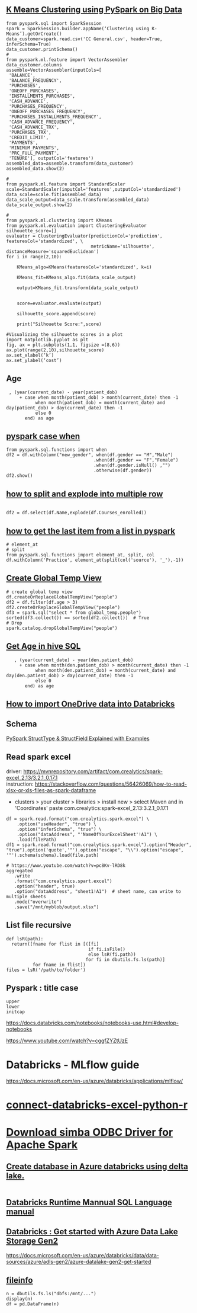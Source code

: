## [K Means Clustering using PySpark on Big Data](https://towardsdatascience.com/k-means-clustering-using-pyspark-on-big-data-6214beacdc8b)

```
from pyspark.sql import SparkSession
spark = SparkSession.builder.appName(‘Clustering using K-Means’).getOrCreate()
data_customer=spark.read.csv('CC General.csv', header=True, inferSchema=True)
data_customer.printSchema()
# 
from pyspark.ml.feature import VectorAssembler
data_customer.columns
assemble=VectorAssembler(inputCols=[
 'BALANCE',
 'BALANCE_FREQUENCY',
 'PURCHASES',
 'ONEOFF_PURCHASES',
 'INSTALLMENTS_PURCHASES',
 'CASH_ADVANCE',
 'PURCHASES_FREQUENCY',
 'ONEOFF_PURCHASES_FREQUENCY',
 'PURCHASES_INSTALLMENTS_FREQUENCY',
 'CASH_ADVANCE_FREQUENCY',
 'CASH_ADVANCE_TRX',
 'PURCHASES_TRX',
 'CREDIT_LIMIT',
 'PAYMENTS',
 'MINIMUM_PAYMENTS',
 'PRC_FULL_PAYMENT',
 'TENURE'], outputCol='features')
assembled_data=assemble.transform(data_customer)
assembled_data.show(2)

# 
from pyspark.ml.feature import StandardScaler
scale=StandardScaler(inputCol='features',outputCol='standardized')
data_scale=scale.fit(assembled_data)
data_scale_output=data_scale.transform(assembled_data)
data_scale_output.show(2)

# 
from pyspark.ml.clustering import KMeans
from pyspark.ml.evaluation import ClusteringEvaluator
silhouette_score=[]
evaluator = ClusteringEvaluator(predictionCol='prediction', featuresCol='standardized', \
                                metricName='silhouette', distanceMeasure='squaredEuclidean')
for i in range(2,10):
    
    KMeans_algo=KMeans(featuresCol='standardized', k=i)
    
    KMeans_fit=KMeans_algo.fit(data_scale_output)
    
    output=KMeans_fit.transform(data_scale_output)
    
    
    score=evaluator.evaluate(output)
    
    silhouette_score.append(score)
    
    print("Silhouette Score:",score)
    
#Visualizing the silhouette scores in a plot
import matplotlib.pyplot as plt
fig, ax = plt.subplots(1,1, figsize =(8,6))
ax.plot(range(2,10),silhouette_score)
ax.set_xlabel(‘k’)
ax.set_ylabel(‘cost’)    
```

## Age
```
 , (year(current_date) - year(patient_dob) 
     + case when month(patient_dob) > month(current_date) then -1
           when month(patient_dob) = month(current_date) and day(patient_dob) > day(current_date) then -1
           else 0 
       end) as age
```

## [pyspark case when](https://sparkbyexamples.com/pyspark/pyspark-when-otherwise/)
```
from pyspark.sql.functions import when
df2 = df.withColumn("new_gender", when(df.gender == "M","Male")
                                 .when(df.gender == "F","Female")
                                 .when(df.gender.isNull() ,"")
                                 .otherwise(df.gender))
df2.show()
```

## [how to split and explode into multiple row](https://www.geeksforgeeks.org/pyspark-split-multiple-array-columns-into-rows/#:~:text=To%20split%20multiple%20array%20column%20data%20into%20rows,values%20present%20in%20the%20array%20will%20be%20ignored.)

```

df2 = df.select(df.Name,explode(df.Courses_enrolled))
```

## [how to get the last item from a list in pyspark](https://stackoverflow.com/questions/40467936/how-do-i-get-the-last-item-from-a-list-using-pyspark)

```
# element_at
# split
from pyspark.sql.functions import element_at, split, col
df.withColumn('Practice', element_at(split(col('source'), '_'),-1))
```

## [Create Global Temp View](https://spark.apache.org/docs/latest/api/python/reference/pyspark.sql/api/pyspark.sql.DataFrame.createOrReplaceGlobalTempView.html#pyspark.sql.DataFrame.createOrReplaceGlobalTempView)
```
# create global temp view
df.createOrReplaceGlobalTempView("people")
df2 = df.filter(df.age > 3)
df2.createOrReplaceGlobalTempView("people")
df3 = spark.sql("select * from global_temp.people")
sorted(df3.collect()) == sorted(df2.collect())  # True
# Drop
spark.catalog.dropGlobalTempView("people")    
```

## [Get Age in hive SQL](https://stackoverflow.com/questions/23384130/calculating-age-from-date-of-birth-using-hive)
```hive
   , (year(current_date) - year(den.patient_dob) 
     + case when month(den.patient_dob) > month(current_date) then -1
           when month(den.patient_dob) = month(current_date) and day(den.patient_dob) > day(current_date) then -1
           else 0 
       end) as age
```


## [How to import OneDrive data into Databricks](https://www.cdata.com/kb/tech/onedrive-jdbc-azure-databricks.rst)  

## Schema
[PySpark StructType & StructField Explained with Examples](https://sparkbyexamples.com/pyspark/pyspark-structtype-and-structfield/)


## Read spark excel
driver: https://mvnrepository.com/artifact/com.crealytics/spark-excel_2.13/3.2.1_0.17.1  
instruction: https://stackoverflow.com/questions/56426069/how-to-read-xlsx-or-xls-files-as-spark-dataframe
- clusters > your cluster > libraries > install new > select Maven and in 'Coordinates' paste com.crealytics:spark-excel_2.13:3.2.1_0.17.1

```
df = spark.read.format("com.crealytics.spark.excel") \
    .option("useHeader", "true") \
    .option("inferSchema", "true") \
    .option("dataAddress", "'NameOfYourExcelSheet'!A1") \
    .load(filePath)
df1 = spark.read.format("com.crealytics.spark.excel").option("Header", "true").option('quote','"').option("escape", "\\").option("escape", '"').schema(schema).load(file.path)
```

```
# https://www.youtube.com/watch?v=pc8Kv-lRD8k
aggregated
   .write
   .format("com.crealytics.spart.excel")
   .option("header", true)
   .option("dataAddress", "sheet1!A1")  # sheet name, can write to multiple sheets
   .mode("overwrite")
   .save("/mnt/myblob/output.xlsx")
```

## List file recursive

```
def lsR(path):
  return([fname for flist in [([fi] 
                               if fi.isFile() 
                               else lsR(fi.path)) 
                              for fi in dbutils.fs.ls(path)] 
          for fname in flist])
files = lsR('/path/to/folder')
```
## Pyspark : title case
```
upper
lower
initcap
```


https://docs.databricks.com/notebooks/notebooks-use.html#develop-notebooks


https://www.youtube.com/watch?v=cggfZYZtUzE

# Databricks - MLflow guide  
https://docs.microsoft.com/en-us/azure/databricks/applications/mlflow/

# [connect-databricks-excel-python-r](https://docs.microsoft.com/en-us/azure/databricks/scenarios/connect-databricks-excel-python-r)
# [Download simba ODBC Driver for Apache Spark](https://downloads.datastax.com/#odbc-jdbc-drivers)

## [Create database in Azure databricks using delta lake. ](https://docs.microsoft.com/en-us/azure/databricks/data/tables)

```

```
## [Databricks Runtime Mannual SQL Language manual](https://docs.microsoft.com/en-us/azure/databricks/spark/latest/spark-sql/language-manual/sql-ref-syntax-ddl-create-function)  
## [Databricks : Get started with Azure Data Lake Storage Gen2](https://docs.microsoft.com/en-us/azure/databricks/data/data-sources/azure/adls-gen2/)  
https://docs.microsoft.com/en-us/azure/databricks/data/data-sources/azure/adls-gen2/azure-datalake-gen2-get-started

## [fileinfo ](https://stackoverflow.com/questions/69391541/databricks-fileinfo-java-lang-classcastexception-com-databricks-backend-daemon)
```
n = dbutils.fs.ls("dbfs:/mnt/...")
display(n)
df = pd.DataFrame(n)
```

